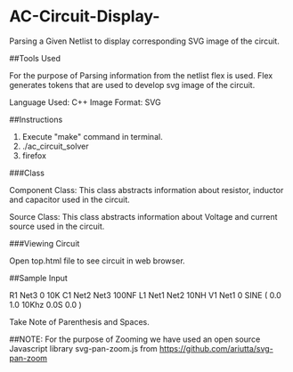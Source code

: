 # AC-Circuit-Display-
Parsing a Given Netlist to display corresponding SVG image of the circuit.

##Tools Used

For the purpose of Parsing information from the netlist flex is used. Flex generates tokens that are used to develop svg image of the circuit.

Language Used: C++
Image Format: SVG 

##Instructions
1. Execute "make" command in terminal.
2. ./ac_circuit_solver <input-circuit-file> <output-html-file>
3. firefox <output-html-file>

###Class

Component Class: This class abstracts information about resistor, inductor and capacitor used in the circuit.

Source Class: This class abstracts information about Voltage and current source used in the circuit.

###Viewing Circuit

Open top.html file to see circuit in web browser.

##Sample Input

R1 Net3 0 10K 
C1 Net2 Net3 100NF 
L1 Net1 Net2 10NH 
V1 Net1 0 SINE ( 0.0 1.0 10Khz 0.0S 0.0 )

Take Note of Parenthesis and Spaces.

##NOTE:
For the purpose of Zooming we have used an open source Javascript library svg-pan-zoom.js from https://github.com/ariutta/svg-pan-zoom  
